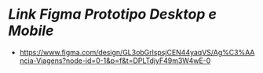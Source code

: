 # *Link Figma Prototipo Desktop e Mobile*
- https://www.figma.com/design/GL3obGrlspsjCEN44yaqVS/Ag%C3%AAncia-Viagens?node-id=0-1&p=f&t=DPLTdjyF49m3W4wE-0
